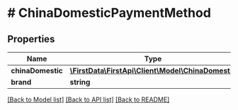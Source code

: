 # # ChinaDomesticPaymentMethod

## Properties

Name | Type | Description | Notes
------------ | ------------- | ------------- | -------------
**chinaDomestic** | [**\FirstData\FirstApi\Client\Model\ChinaDomestic**](ChinaDomestic.md) |  | 
**brand** | **string** |  | 

[[Back to Model list]](../../README.md#documentation-for-models) [[Back to API list]](../../README.md#documentation-for-api-endpoints) [[Back to README]](../../README.md)


